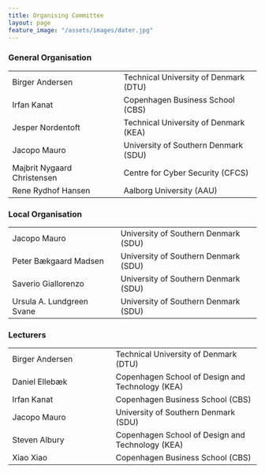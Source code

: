 ```yaml
---
title: Organising Committee
layout: page
feature_image: "/assets/images/dater.jpg"
---
```


<div class="container"></div>

<!-- Order names alphabetically by surname -->

<style> td{min-width:12em} td+td{padding-left:10px;}</style>

### General Organisation
<table>
  <tbody>
    <tr><td>Birger Andersen</td><td>Technical University of Denmark (DTU)</td></tr>
    <tr><td>Irfan Kanat</td><td>Copenhagen Business School (CBS)</td></tr>
    <tr><td>Jesper Nordentoft</td><td>Technical University of Denmark (KEA)</td></tr>
    <tr><td>Jacopo Mauro</td><td>University of Southern Denmark (SDU)</td></tr>
    <tr><td>Majbrit Nygaard Christensen</td><td>Centre for Cyber ​​Security (CFCS)</td></tr>
    <tr><td>Rene Rydhof Hansen</td><td>Aalborg University (AAU)</td></tr>
  </tbody>
</table>

### Local Organisation
<table>
  <tbody>
    <tr><td>Jacopo Mauro</td><td>University of Southern Denmark (SDU)</td></tr>
    <tr><td>Peter Bækgaard Madsen</td><td>University of Southern Denmark (SDU)</td></tr>
    <tr><td>Saverio Giallorenzo</td><td>University of Southern Denmark (SDU)</td></tr>
    <tr><td>Ursula A. Lundgreen Svane</td><td>University of Southern Denmark (SDU)</td></tr>
  </tbody>
</table>

### Lecturers
<table>
  <tbody>
    <tr><td>Birger Andersen</td><td>Technical University of Denmark (DTU)</td></tr>
    <tr><td>Daniel Ellebæk</td><td>Copenhagen School of Design and Technology (KEA)</td></tr>
    <tr><td>Irfan Kanat</td><td>Copenhagen Business School (CBS)</td></tr>
    <tr><td>Jacopo Mauro</td><td>University of Southern Denmark (SDU)</td></tr>
    <tr><td>Steven Albury</td><td>Copenhagen School of Design and Technology (KEA)</td></tr>
    <tr><td>Xiao Xiao</td><td>Copenhagen Business School (CBS)</td></tr>
  </tbody>
</table>
